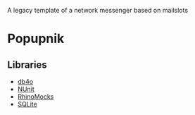 ﻿A legacy template of a network messenger based on mailslots

# Popupnik

## Libraries

- [db4o](https://source.db4o.com/db4o)
- [NUnit](https://github.com/nunit)
- [RhinoMocks](https://github.com/RhinoMocks/RhinoMocks)
- [SQLite](http://sourceforge.net/projects/sqlite-dotnet2)
